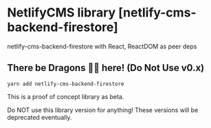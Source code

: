 
# NetlifyCMS library [netlify-cms-backend-firestore]

netlify-cms-backend-firestore with React, ReactDOM as peer deps

## There be Dragons 🐲🐉 here! (Do Not Use v0.x)

`yarn add netlify-cms-backend-firestore`

This is a proof of concept library as beta.

Do NOT use this library version for anything! These versions will be deprecated eventually.
